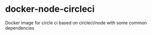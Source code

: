 # docker-node-circleci
Docker image for circle ci based on circleci/node with some common dependencies
